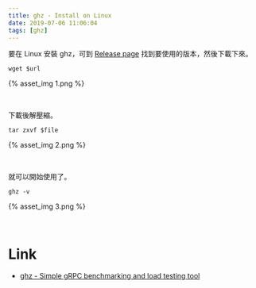 ```yaml
---
title: ghz - Install on Linux
date: 2019-07-06 11:06:04
tags: [ghz]
---
```


要在 Linux 安裝 ghz，可到 [Release page](https://github.com/bojand/ghz/releases) 找到要使用的版本，然後下載下來。  

<!-- More -->

    wget $url

{% asset_img 1.png %}

</br>


下載後解壓縮。  

    tar zxvf $file

{% asset_img 2.png %}

</br>


就可以開始使用了。  

    ghz -v

{% asset_img 3.png %}

</br>


Link 
====
* [ghz - Simple gRPC benchmarking and load testing tool](https://ghz.sh/)
